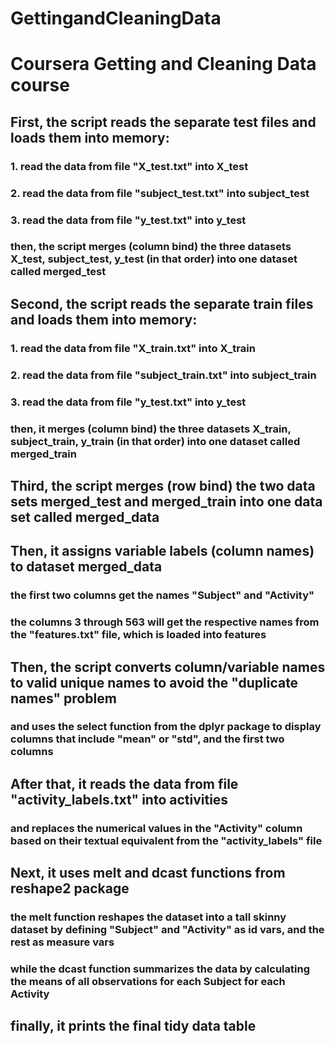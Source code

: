 # GettingandCleaningData
# Coursera Getting and Cleaning Data course

## First, the script reads the separate test files and loads them into memory:
### 1. read the data from file "X_test.txt" into X_test
### 2. read the data from file "subject_test.txt" into subject_test
### 3. read the data from file "y_test.txt" into y_test
### then, the script merges (column bind) the three datasets X_test, subject_test, y_test (in that order) into one dataset called merged_test

## Second, the script reads the separate train files and loads them into memory:
### 1. read the data from file "X_train.txt" into X_train
### 2. read the data from file "subject_train.txt" into subject_train
### 3. read the data from file "y_test.txt" into y_test
### then, it merges (column bind) the three datasets X_train, subject_train, y_train (in that order) into one dataset called merged_train


## Third, the script merges (row bind) the two data sets merged_test and merged_train into one data set called merged_data

## Then, it assigns variable labels (column names) to dataset merged_data 
### the first two columns get the names "Subject" and "Activity"
### the columns 3 through 563 will get the respective names from the "features.txt" file, which is loaded into features

## Then, the script converts column/variable names to valid unique names to avoid the "duplicate names" problem
### and uses the select function from the dplyr package to display columns that include "mean" or "std", and the first two columns 

## After that, it reads the data from file "activity_labels.txt" into activities
### and replaces the numerical values in the "Activity" column based on their textual equivalent from the "activity_labels" file

## Next, it uses melt and dcast functions from reshape2 package
### the melt function reshapes the dataset into a tall skinny dataset by defining "Subject" and "Activity" as id vars, and the rest as measure vars
### while the dcast function summarizes the data by calculating the means of all observations for each Subject for each Activity 

## finally, it prints the final tidy data table
